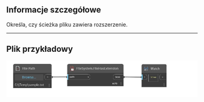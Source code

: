 ## Informacje szczegółowe
Określa, czy ścieżka pliku zawiera rozszerzenie.
___
## Plik przykładowy

![FileHasExtension](./DSCore.IO.FileSystem.FileHasExtension_img.jpg)

